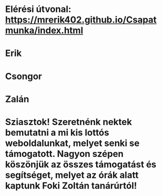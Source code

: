 # Elérési útvonal: https://mrerik402.github.io/Csapatmunka/index.html
# Erik
# Csongor
# Zalán
# Sziasztok! Szeretnénk nektek bemutatni a mi kis lottós weboldalunkat, melyet senki se támogatott. Nagyon szépen köszönjük az összes támogatást és segítséget, melyet az órák alatt kaptunk Foki Zoltán tanárúrtól! 